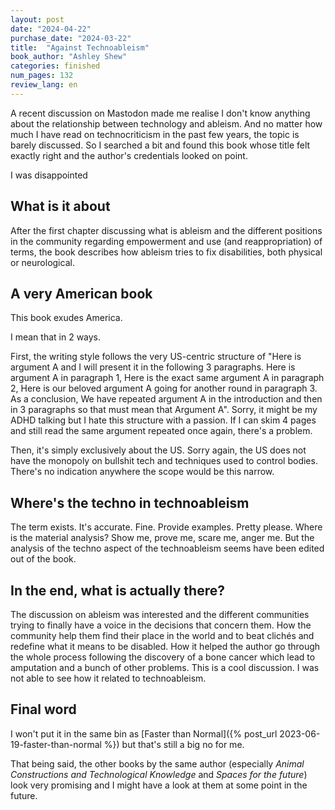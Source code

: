 ```yaml
---
layout: post
date: "2024-04-22"
purchase_date: "2024-03-22"
title:  "Against Technoableism"
book_author: "Ashley Shew"
categories: finished
num_pages: 132
review_lang: en
---
```


A recent discussion on Mastodon made me realise I don't know anything about the relationship between technology and ableism. And no matter how much I have read on technocriticism in the past few years, the topic is barely discussed. So I searched a bit and found this book whose title felt exactly right and the author's credentials looked on point.

I was disappointed

## What is it about

After the first chapter discussing what is ableism and the different positions in the community regarding empowerment and use (and reappropriation) of terms, the book describes how ableism tries to fix disabilities, both physical or neurological.

## A very American book

This book exudes America.

I mean that in 2 ways.

First, the writing style follows the very US-centric structure of "Here is argument A and I will present it in the following 3 paragraphs. Here is argument A in paragraph 1, Here is the exact same argument A in paragraph 2, Here is our beloved argument A going for another round in paragraph 3. As a conclusion, We have repeated argument A in the introduction and then in 3 paragraphs so that must mean that Argument A". Sorry, it might be my ADHD talking but I hate this structure with a passion. If I can skim 4 pages and still read the same argument repeated once again, there's a problem.

Then, it's simply exclusively about the US. Sorry again, the US does not have the monopoly on bullshit tech and techniques used to control bodies. There's no indication anywhere the scope would be this narrow.

## Where's the techno in technoableism

The term exists. It's accurate. Fine. Provide examples. Pretty please. Where is the material analysis? Show me, prove me, scare me, anger me. But the analysis of the techno aspect of the technoableism seems have been edited out of the book.

## In the end, what is actually there?

The discussion on ableism was interested and the different communities trying to finally have a voice in the decisions that concern them. How the community help them find their place in the world and to beat clichés and redefine what it means to be disabled. How it helped the author go through the whole process following the discovery of a bone cancer which lead to amputation and a bunch of other problems. This is a cool discussion. I was not able to see how it related to technoableism.

## Final word

I won't put it in the same bin as [Faster than Normal]({% post_url 2023-06-19-faster-than-normal %}) but that's still a big no for me.

That being said, the other books by the same author (especially *Animal Constructions and Technological Knowledge* and *Spaces for the future*) look very promising and I might have a look at them at some point in the future.
